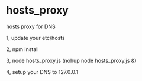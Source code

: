 # hosts_proxy
hosts proxy for DNS

1, update your etc/hosts

2, npm install

3, node hosts_proxy.js     (nohup node hosts_proxy.js &)

4, setup your DNS to 127.0.0.1
